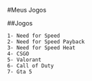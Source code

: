 #Meus Jogos

##Jogos

	1- Need for Speed
	2- Need for Speed Payback
	3- Need for Speed Heat
	4- CSGO
	5- Valorant
	6- Call of Duty
	7- Gta 5